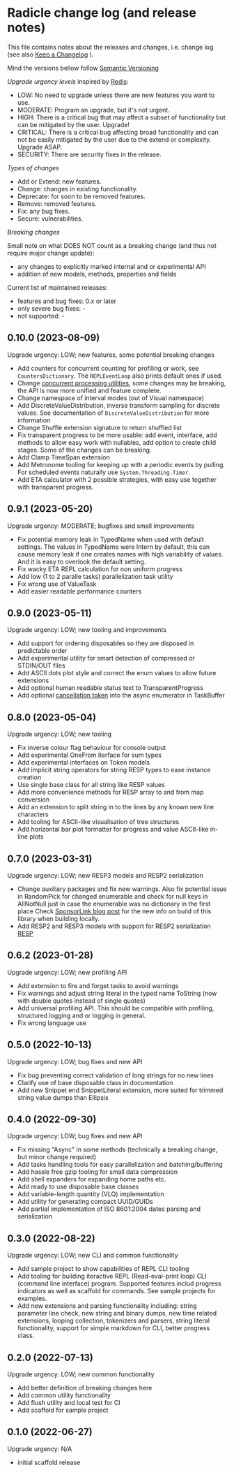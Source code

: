 Radicle change log (and release notes)
======================================

This file contains notes about the releases
and changes, i.e. change log
(see also [Keep a Changelog](https://keepachangelog.com/en/1.0.0/) ).

Mind the versions bellow follow [Semantic Versioning](https://semver.org/)

*Upgrade urgency levels* inspired by [Redis](https://github.com/redis/redis):

- LOW: No need to upgrade unless there are new features you want to use.
- MODERATE: Program an upgrade, but it's not urgent.
- HIGH: There is a critical bug that may affect a subset of functionality
  but can be mitigated by the user. Upgrade!
- CRITICAL: There is a critical bug affecting broad functionality
  and can not be easily mitigated by the user due to the extend or complexity.
  Upgrade ASAP.
- SECURITY: There are security fixes in the release.

*Types of changes*

- Add or Extend: new features.
- Change: changes in existing functionality.
- Deprecate: for soon to be removed features.
- Remove: removed features.
- Fix: any bug fixes.
- Secure: vulnerabilities.

*Breaking changes*

Small note on what DOES NOT count as a breaking change
(and thus not require major change update):

- any changes to explicitly marked internal
  and or experimental API
- addition of new models, methods, properties and fields

Current list of maintained releases:

- features and bug fixes: 0.x or later
- only severe bug fixes: -
- not supported: -


0.10.0 (2023-08-09)
-------------------

Upgrade urgency: LOW; new features, some potential breaking changes

- Add counters for concurrent counting for profiling or work,
  see `CountersDictionary`. The `REPLEventLoop` also prints
  default ones if used.
- Change [concurrent processing utilities](src/Radicle.Common/docs/concurrent_processing.md),
  some changes may be breaking, the API is now more unified
  and feature complete.
- Change namespace of interval modes (out of Visual namespace)
- Add DiscreteValueDistribution, inverse transform sampling
  for discrete values. See documentation of `DiscreteValueDistribution`
  for more information
- Change Shuffle extension signature to return shuffled list
- Fix transparent progress to be more usable: add event,
  interface, add methods to allow easy work with nullables,
  add option to create child stages. Some of the changes
  can be breaking.
- Add Clamp TimeSpan extension
- Add Metronome tooling for keeping up with a periodic
  events by pulling. For scheduled events naturally
  use `System.Threading.Timer`.
- Add ETA calculator with 2 possible strategies,
  with easy use together with transparent progress.


0.9.1 (2023-05-20)
------------------

Upgrade urgency: MODERATE; bugfixes and small improvements

- Fix potential memory leak in TypedName when used with default settings.
  The values in TypedName were Intern by default, this can
  cause memory leak if one creates names with high variability of
  values. And it is easy to overlook the default setting.
- Fix wacky ETA REPL calculation for non uniform progress
- Add low (1 to 2 paralle tasks) parallelization task utility
- Fix wrong use of ValueTask
- Add easier readable performance counters


0.9.0 (2023-05-11)
------------------

Upgrade urgency: LOW; new tooling and improvements

- Add support for ordering disposables so they
  are disposed in predictable order
- Add experimental utility for smart detection
  of compressed or STDIN/OUT files
- Add ASCII dots plot style and correct
  the enum values to allow future extensions
- Add optional human readable status text to
  TransparentProgress
- Add optional [cancellation token](http://blog.monstuff.com/archives/2019/03/async-enumerables-with-cancellation.html)
  into the async enumerator in TaskBuffer


0.8.0 (2023-05-04)
------------------

Upgrade urgency: LOW; new tooling

- Fix inverse colour flag behaviour for console output
- Add experimental OneFrom iterface for sum types
- Add experimental interfaces on Token models
- Add implicit string operators for string RESP types
  to ease instance creation
- Use single base class for all string like RESP values
- Add more convenience methods for RESP array
  to and from map conversion
- Add an extension to split string in to
  the lines by any known new line characters
- Add tooling for ASCII-like visualisation
  of tree structures
- Add horizontal bar plot formatter for
  progress and value ASCII-like in-line plots


0.7.0 (2023-03-31)
------------------

Upgrade urgency: LOW; new RESP3 models and RESP2 serialization

- Change auxiliary packages and fix new warnings. Also
  fix potential issue in RandomPick for changed enumerable
  and check for null keys in AllNotNull just in case the enumerable
  was no dictionary in the first place
  Check [SponsorLink blog post](https://www.cazzulino.com/sponsorlink.html)
  for the new info on build of this library when building locally.
- Add RESP2 and RESP3 models with support for RESP2 serialization
  [RESP](https://github.com/redis/redis-specifications/blob/master/protocol/RESP3.md)


0.6.2 (2023-01-28)
------------------

Upgrade urgency: LOW; new profiling API

- Add extension to fire and forget tasks to avoid warnings
- Fix warnings and adjust string literal in the typed name ToString
  (now with double quotes instead of single quotes)
- Add universal profiling API. This should be compatible with profiling,
  structured logging and or logging in general.
- Fix wrong language use


0.5.0 (2022-10-13)
------------------

Upgrade urgency: LOW; bug fixes and new API

- Fix bug preventing correct validation of long strings for no new lines
- Clarify use of base disposable class in documentation
- Add new Snippet end SnippetLiteral extension,
  more suited for trimmed string value dumps than Ellipsis


0.4.0 (2022-09-30)
------------------

Upgrade urgency: LOW; bug fixes and new API

- Fix missing "Async" in some methods (technically a breaking
  change, but minor change required)
- Add tasks handling tools for easy parallelization
  and batching/buffering
- Add hassle free gzip tooling for small data compression
- Add shell expanders for expanding home paths etc.
- Add ready to use disposable base classes
- Add variable-length quantity (VLQ) implementation
- Add utility for generating compact UUID/GUIDs
- Add partial implementation of ISO 8601:2004 dates
  parsing and serialization


0.3.0 (2022-08-22)
------------------

Upgrade urgency: LOW; new CLI and common functionality

- Add sample project to show capabilities of REPL CLI tooling
- Add tooling for building iteractive REPL (Read-eval-print loop)
  CLI (command line interface) program. Supported features includ
  progress indicators as well as scaffold for commands.
  See sample projects for examples.
- Add new extensions and parsing functionality including:
  string parameter line check, new string and binary dumps,
  new time related extensions, looping collection,
  tokenizers and parsers, string literal functionality,
  support for simple markdown for CLI, better progress class.


0.2.0 (2022-07-13)
------------------

Upgrade urgency: LOW; new common functionality

- Add better definition of breaking changes here
- Add common utility functionality
- Add flush utility and local test for CI
- Add scaffold for sample project


0.1.0 (2022-06-27)
------------------

Upgrade urgency: N/A

- initial scaffold release
